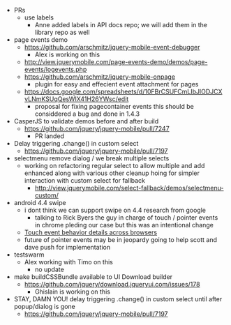 * PRs
  * use labels
    * Anne added labels in API docs repo; we will add them in the library repo as well
* page events demo
  * https://github.com/arschmitz/jquery-mobile-event-debugger
    * Alex is working on this
  * http://view.jquerymobile.com/page-events-demo/demos/page-events/logevents.php
  * https://github.com/arschmitz/jquery-mobile-onpage
    * plugin for easy and effecient event attachment for pages
  * https://docs.google.com/spreadsheets/d/10FBrCSUFCmLIbJlODJCXvLNmKSUqQesWIX41H26YWsc/edit
    * proposal for fixing pagecontainer events this should be considdered a bug and done in 1.4.3
* CasperJS to validate demos before and after build
  * https://github.com/jquery/jquery-mobile/pull/7247
    * PR landed
* Delay triggering .change() in custom select
  * https://github.com/jquery/jquery-mobile/pull/7197
* selectmenu remove dialog / we break multiple selects
  * working on refactoring regular select to allow multiple and add enhanced along with various other cleanup hoing for simpler interaction with custom select for fallback
    * http://view.jquerymobile.com/select-fallback/demos/selectmenu-custom/
* android 4.4 swipe
  * i dont think we can support swipe on 4.4 research from google
    * talking to Rick Byers the guy in charge of touch / pointer events in chrome pleding our case but this was an intentional change
  * [Touch event behavior details across browsers](https://docs.google.com/document/d/12k_LL_Ot9GjF8zGWP9eI_3IMbSizD72susba0frg44Y/edit)
  * future of pointer events may be in jeopardy going to help scott and dave push for implementation
* testswarm
  * Alex working with Timo on this
    * no update
* make buildCSSBundle available to UI Download builder
  * https://github.com/jquery/download.jqueryui.com/issues/178
    * Ghislain is working on this
* STAY, DAMN YOU! delay triggering .change() in custom select until after popup/dialog is gone
  * https://github.com/jquery/jquery-mobile/pull/7197
